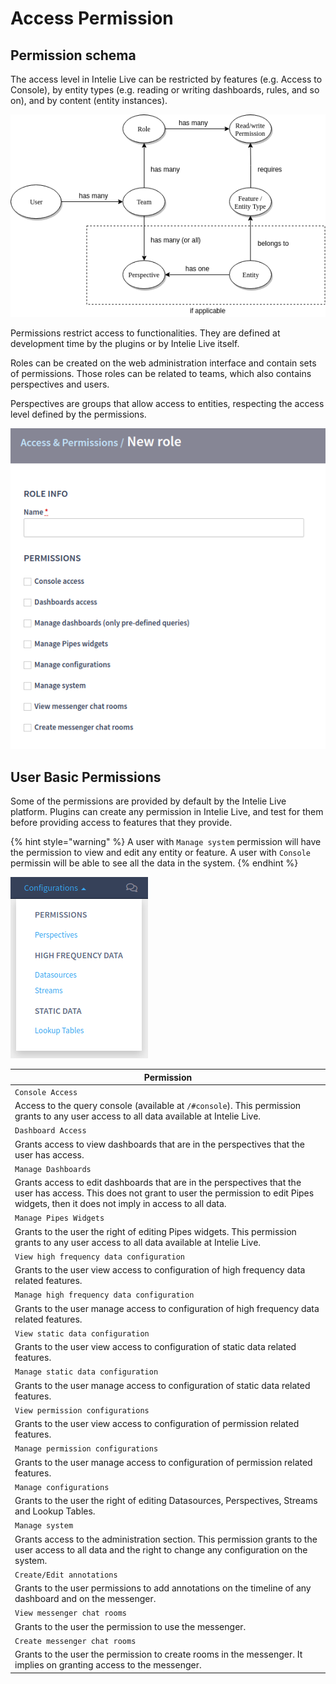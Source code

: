 # Access Permission

## Permission schema

The access level in Intelie Live can be restricted by features (e.g. Access to Console), by entity types (e.g. reading or writing dashboards, rules, and so on), and by content (entity instances).

![Permission model in Intelie Live](<../.gitbook/assets/image (75).png>)

Permissions restrict access to functionalities. They are defined at development time by the plugins or by Intelie Live itself.

Roles can be created on the web administration interface and contain sets of permissions. Those roles can be related to teams, which also contains perspectives and users.

Perspectives are groups that allow access to entities, respecting the access level defined by the permissions.

![Creating a new role in Administration](<../.gitbook/assets/image (77).png>)

## User Basic Permissions

Some of the permissions are provided by default by the Intelie Live platform. Plugins can create any permission in Intelie Live, and test for them before providing access to features that they provide.

{% hint style="warning" %}
A user with `Manage system` permission will have the permission to view and edit any entity or feature. A user with `Console` permissin will be able to see all the data in the system.
{% endhint %}

![Depending on user permissions, more features can appear in this menu](<../.gitbook/assets/image (117).png>)

| Permission                                                                                                                                                                                              |
| ------------------------------------------------------------------------------------------------------------------------------------------------------------------------------------------------------- |
| `Console Access`                                                                                                                                                                                        |
| Access to the query console (available at `/#console`). This permission grants to any user access to all data available at Intelie Live.                                                                |
| `Dashboard Access`                                                                                                                                                                                      |
| Grants access to view dashboards that are in the perspectives that the user has access.                                                                                                                 |
| `Manage Dashboards`                                                                                                                                                                                     |
| Grants access to edit dashboards that are in the perspectives that the user has access. This does not grant to user the permission to edit Pipes widgets, then it does not imply in access to all data. |
| `Manage Pipes Widgets`                                                                                                                                                                                  |
|  Grants to the user the right of editing Pipes widgets. This permission grants to any user access to all data available at Intelie Live.                                                                |
| `View high frequency data configuration`                                                                                                                                                                |
| Grants to the user view access to configuration of high frequency data related features.                                                                                                                |
| `Manage high frequency data configuration`                                                                                                                                                              |
| Grants to the user manage access to configuration of high frequency data related features.                                                                                                              |
| `View static data configuration`                                                                                                                                                                        |
| Grants to the user view access to configuration of static data related features.                                                                                                                        |
| `Manage static data configuration`                                                                                                                                                                      |
| Grants to the user manage access to configuration of static data related features.                                                                                                                      |
| `View permission configurations`                                                                                                                                                                        |
| Grants to the user view access to configuration of permission related features.                                                                                                                         |
| `Manage permission configurations`                                                                                                                                                                      |
| Grants to the user manage access to configuration of permission related features.                                                                                                                       |
| `Manage configurations`                                                                                                                                                                                 |
| Grants to the user the right of editing Datasources, Perspectives, Streams and Lookup Tables.                                                                                                           |
| `Manage system`                                                                                                                                                                                         |
| Grants access to the administration section. This permission grants to the user access to all data and the right to change any configuration on the system.                                             |
| `Create/Edit annotations`                                                                                                                                                                               |
| Grants to the user permissions to add annotations on the timeline of any dashboard and on the messenger.                                                                                                |
| `View messenger chat rooms`                                                                                                                                                                             |
| Grants to the user the permission to use the messenger.                                                                                                                                                 |
| `Create messenger chat rooms`                                                                                                                                                                           |
| Grants to the user the permission to create rooms in the messenger. It implies on granting access to the messenger.                                                                                     |
